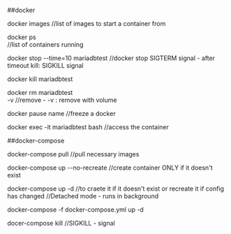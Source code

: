 ##docker

docker images
	//list of images to start a container from
	
docker ps	
	//list of containers running

docker stop --time=10 mariadbtest
	//docker stop SIGTERM signal - after timeout kill: SIGKILL signal
	
docker kill mariadbtest

docker rm mariadbtest	
	-v
	//remove - -v : remove with volume

docker pause name
	//freeze a docker

docker exec -it mariadbtest bash
	//access the container


##docker-compose

docker-compose pull
	//pull necessary images

docker-compose up --no-recreate
	//create container ONLY if it doesn't exist
	
docker-compose up -d
	//to craete it if it doesn't exist or recreate it if config has changed
	//Detached mode - runs in background

docker-compose -f docker-compose.yml up -d

docer-compose kill <service>
	//SIGKILL - signal
